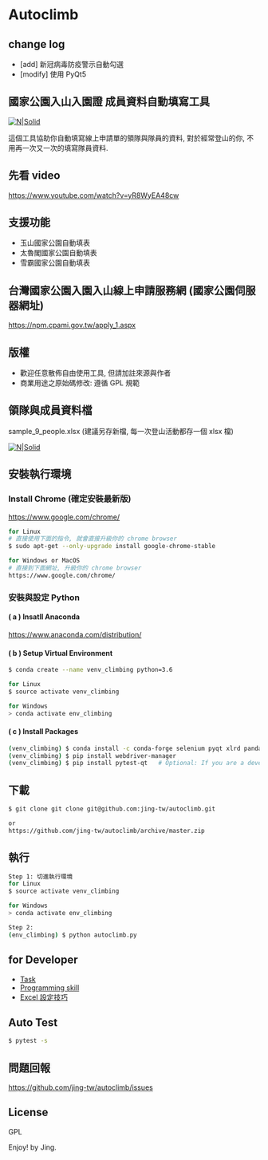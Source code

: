 # Autoclimb
## change log
- [add] 新冠病毒防疫警示自動勾選
- [modify] 使用 PyQt5

## 國家公園入山入園證 成員資料自動填寫工具
[![N|Solid](https://4.bp.blogspot.com/-DAIv22gkCfc/XKG1TTMJ0UI/AAAAAAAAeE4/qddEt243nTwt-7AgdTKqJzb0R897nOG4wCLcBGAs/s1600/Screenshot%2Bfrom%2B2019-04-01%2B14-50-36.png)](https://4.bp.blogspot.com/-DAIv22gkCfc/XKG1TTMJ0UI/AAAAAAAAeE4/qddEt243nTwt-7AgdTKqJzb0R897nOG4wCLcBGAs/s1600/Screenshot%2Bfrom%2B2019-04-01%2B14-50-36.png)

這個工具協助你自動填寫線上申請單的領隊與隊員的資料, 對於經常登山的你, 不用再一次又一次的填寫隊員資料.

## 先看 video
https://www.youtube.com/watch?v=yR8WyEA48cw

## 支援功能
- 玉山國家公園自動填表
- 太魯閣國家公園自動填表
- 雪霸國家公園自動填表

## 台灣國家公園入園入山線上申請服務網 (國家公園伺服器網址)
https://npm.cpami.gov.tw/apply_1.aspx

## 版權
- 歡迎任意散佈自由使用工具, 但請加註來源與作者
- 商業用途之原始碼修改: 遵循 GPL 規範

## 領隊與成員資料檔
sample_9_people.xlsx   (建議另存新檔, 每一次登山活動都存一個 xlsx 檔)

[![N|Solid](https://2.bp.blogspot.com/-CCmP-Ghkuo0/XKF5UameYrI/AAAAAAAAeBQ/aDO1JYJzIFkxmNJLtYCZAFw9i--oNOqMwCLcBGAs/s1600/Screenshot%2Bfrom%2B2019-04-01%2B10-33-49.png)](https://2.bp.blogspot.com/-CCmP-Ghkuo0/XKF5UameYrI/AAAAAAAAeBQ/aDO1JYJzIFkxmNJLtYCZAFw9i--oNOqMwCLcBGAs/s1600/Screenshot%2Bfrom%2B2019-04-01%2B10-33-49.png)

## 安裝執行環境
### Install Chrome (確定安裝最新版)
https://www.google.com/chrome/
```sh
for Linux
# 直接使用下面的指令, 就會直接升級你的 chrome browser
$ sudo apt-get --only-upgrade install google-chrome-stable
```
```sh
for Windows or MacOS
# 直接到下面網址, 升級你的 chrome browser
https://www.google.com/chrome/
```

### 安裝與設定 Python
#### ( a ) Insatll Anaconda
https://www.anaconda.com/distribution/

#### ( b ) Setup Virtual Environment
```sh
$ conda create --name venv_climbing python=3.6

for Linux
$ source activate venv_climbing

for Windows
> conda activate env_climbing
```

#### ( c ) Install Packages
```sh
(venv_climbing) $ conda install -c conda-forge selenium pyqt xlrd pandas
(venv_climbing) $ pip install webdriver-manager
(venv_climbing) $ pip install pytest-qt   # Optional: If you are a developper.
```

## 下載
```sh
$ git clone git clone git@github.com:jing-tw/autoclimb.git

or 
https://github.com/jing-tw/autoclimb/archive/master.zip

```

## 執行
```sh
Step 1: 切進執行環境
for Linux
$ source activate venv_climbing

for Windows
> conda activate env_climbing

Step 2: 
(env_climbing) $ python autoclimb.py
```

## for Developer
- [Task](https://docs.google.com/spreadsheets/d/1zBzCCGJZ_3ZbQgUl_GSnXP8J3mQQUV7dGDGVw76bHoM/edit?usp=sharing)
- [Programming skill](https://docs.google.com/document/d/1U1DZayMw3cEL8ZdOzN_gHTSscGgNYd_E1NKMIRDAXzY/edit?usp=sharing)
- [Excel 設定技巧](https://docs.google.com/document/d/1AG0J3jg4ULTDfpDM3BD9i5ZeutwTJr4b7w9iTzz-DEM/edit?usp=sharing)

## Auto Test
```sh
$ pytest -s
```

## 問題回報
https://github.com/jing-tw/autoclimb/issues

License
----
GPL


Enjoy!
by Jing.
